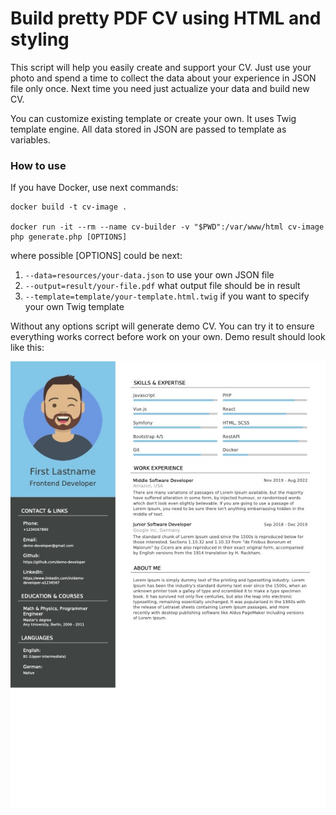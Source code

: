 # Build pretty PDF CV using HTML and styling

This script will help you easily create and support your CV. Just use your photo and spend a time to collect the data about your experience in JSON file only once. Next time you need just actualize your data and build new CV.

You can customize existing template or create your own. It uses Twig template engine. All data stored in JSON are passed to template as variables.

### How to use

If you have Docker, use next commands:

    docker build -t cv-image .
    
    docker run -it --rm --name cv-builder -v "$PWD":/var/www/html cv-image php generate.php [OPTIONS]

where possible [OPTIONS] could be next:
1. `--data=resources/your-data.json` to use your own JSON file 
2. `--output=result/your-file.pdf` what output file should be in result
3. `--template=template/your-template.html.twig` if you want to specify your own Twig template

Without any options script will generate demo CV. You can try it to ensure everything works correct before work on your own. Demo result should look like this:

![Demo CV](resources/demo-result.jpg?raw=true)

